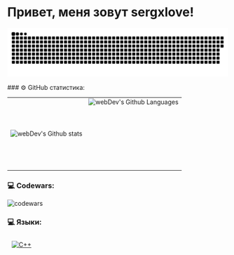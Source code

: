 
# Привет, меня зовут sergxlove!
<p align="center">
 <img width="600" src="github-snake.svg" alt="snake"/>
</p>
### ⚙️ GitHub статистика:

<table>
  <tr>
    <td>
      <img align="left" src="http://github-readme-streak-stats.herokuapp.com?user=sergxlove&theme=dark&background=000000" alt="webDev's Github stats" />
    </td>
    <td>
      <img height="160px" align="right" alt="webDev's Github Languages" src="https://github-readme-stats-sigma-five.vercel.app/api/top-langs/?username=sergxlove&layout=compact&theme=vision-friendly-dark" />
    </td>
  </tr>
</table>

### 💻 Codewars:

![codewars](https://www.codewars.com/users/sergxlove/badges/large)

### 💻 Языки:
<a href="https://www.cplusplus.com/" target="_blank"><img style="margin: 10px" src="https://profilinator.rishav.dev/skills-assets/cplusplus-original.svg" alt="C++" height="50" /></a>  

<!--
**sergxlove/sergxlove** is a ✨ _special_ ✨ repository because its `README.md` (this file) appears on your GitHub profile.

Here are some ideas to get you started:

- 🔭 I’m currently working on ...
- 🌱 I’m currently learning ...
- 👯 I’m looking to collaborate on ...
- 🤔 I’m looking for help with ...
- 💬 Ask me about ...
- 📫 How to reach me: ...
- 😄 Pronouns: ...
- ⚡ Fun fact: ...
-->
